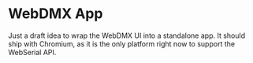 # WebDMX App

Just a draft idea to wrap the WebDMX UI into a standalone app.
It should ship with Chromium, as it is the only platform right now to support the WebSerial API.
